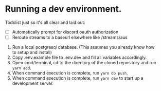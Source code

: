 # Running a dev environment.

Todolist just so it's all clear and laid out:

- [ ] Automatically prompt for discord oauth authorization
- [ ] Reroute streams to a baseurl elsewhere like /streams/aus

1. Run a local postgresql database. (This assumes you already know how to setup and install)
2. Copy .env.example file to .env.dev and fill all variables accordingly.
3. Open cmd/terminal, cd to the directory of the cloned repository and run `yarn add`.
4. When command execution is complete, run `yarn db push`.
5. When command execution is complete, run `yarn dev` to start up a development server.
